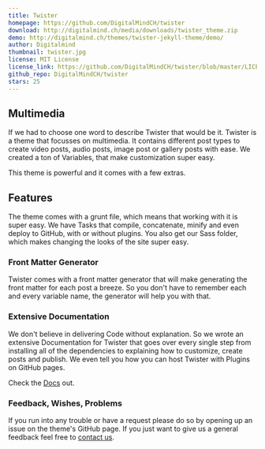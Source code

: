 ```yaml
---
title: Twister
homepage: https://github.com/DigitalMindCH/twister
download: http://digitalmind.ch/media/downloads/twister_theme.zip
demo: http://digitalmind.ch/themes/twister-jekyll-theme/demo/
author: Digitalmind
thumbnail: twister.jpg
license: MIT License
license_link: https://github.com/DigitalMindCH/twister/blob/master/LICENSE.md
github_repo: DigitalMindCH/twister
stars: 25
---
```


## Multimedia

If we had to choose one word to describe Twister that would be it.
Twister is a theme that focusses on multimedia. It contains different
post types to create video posts, audio posts, image post or gallery
posts with ease. We created a ton of Variables, that make customization
super easy.

This theme is powerful and it comes with a few extras.

## Features

The theme comes with a grunt file, which means that working with it is
super easy. We have Tasks that compile, concatenate, minify and even
deploy to GitHub, with or without plugins. You also get our Sass
folder, which makes changing the looks of the site super easy.

### Front Matter Generator

Twister comes with a front matter generator that will make generating
the front matter for each post a breeze. So you don't have to remember
each and every variable name, the generator will help you with that.

### Extensive Documentation

We don't believe in delivering Code without explanation. So we wrote an
extensive Documentation for Twister that goes over every single step
from installing all of the dependencies to explaining how to customize,
create posts and publish. We even tell you how you can host Twister
with Plugins on GitHub pages.

Check the [Docs](http://twister.digitalmind.ch/documentation/) out.

### Feedback, Wishes, Problems

If you run into any trouble or have a request please do so by opening
up an issue on the theme's GitHub page. If you just want to give us a
general feedback feel free to [contact
us](http://digitalmind.ch/contact/).
